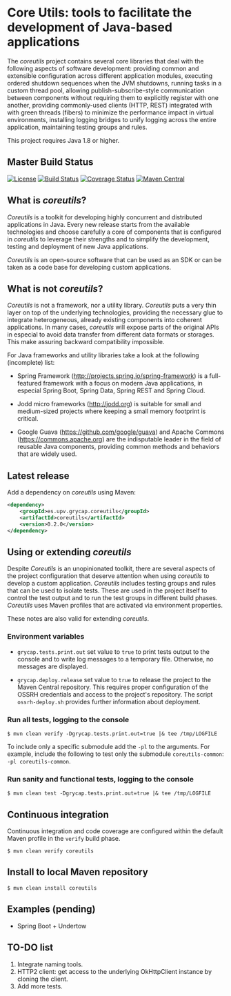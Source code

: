 # Core Utils: tools to facilitate the development of Java-based applications

The _coreutils_ project contains several core libraries that deal with the following aspects of software development: providing common and extensible configuration across different application modules, executing ordered shutdown sequences when the JVM shutdowns, running tasks in a custom thread pool, allowing publish-subscribe-style communication between components without requiring them to explicitly register with one another, providing commonly-used clients (HTTP, REST) integrated with with green threads (fibers) to minimize the performance impact in virtual environments, installing logging bridges to unify logging across the entire application, maintaining testing groups and rules.

This project requires Java 1.8 or higher.

## Master Build Status

[![License](https://img.shields.io/badge/license-Apache%202.0-blue.svg)](https://github.com/grycap/coreutils/blob/master/LICENSE)
[![Build Status](https://api.travis-ci.org/grycap/coreutils.svg)](https://travis-ci.org/grycap/coreutils/builds)
[![Coverage Status](https://coveralls.io/repos/grycap/coreutils/badge.svg?branch=master&service=github)](https://coveralls.io/github/grycap/coreutils?branch=master)
[![Maven Central](https://maven-badges.herokuapp.com/maven-central/es.upv.grycap.coreutils/coreutils/badge.svg)](https://maven-badges.herokuapp.com/maven-central/es.upv.grycap.coreutils/coreutils)

## What is _coreutils_?

_Coreutils_ is a toolkit for developing highly concurrent and distributed applications in Java. Every new release starts from the available technologies and choose carefully a core of components that is configured in _coreutils_ to leverage their strengths and to simplify the development, testing and deployment of new Java applications.

_Coreutils_ is an open-source software that can be used as an SDK or can be taken as a code base for developing custom applications.

## What is not _coreutils_?

_Coreutils_ is not a framework, nor a utility library. _Coreutils_ puts a very thin layer on top of the underlying technologies, providing the necessary glue to integrate heterogeneous, already existing components into coherent applications. In many cases, _coreutils_ will expose parts of the original APIs in especial to avoid data transfer from different data formats or storages. This make assuring backward compatibility impossible.

For Java frameworks and utility libraries take a look at the following (incomplete) list:

* Spring Framework (http://projects.spring.io/spring-framework) is a full-featured framework with a focus on modern Java applications, in especial Spring Boot, Spring Data, Spring REST and Spring Cloud.

* Jodd micro frameworks (http://jodd.org) is suitable for small and medium-sized projects where keeping a small memory footprint is critical.

* Google Guava (https://github.com/google/guava) and Apache Commons (https://commons.apache.org) are the indisputable leader in the field of reusable Java components, providing common methods and behaviors that are widely used.

## Latest release

Add a dependency on _coreutils_ using Maven:

```xml
<dependency>
    <groupId>es.upv.grycap.coreutils</groupId>
    <artifactId>coreutils</artifactId>
    <version>0.2.0</version>
</dependency>
```

## Using or extending _coreutils_

Despite _Coreutils_ is an unopinionated toolkit, there are several aspects of the project configuration that deserve attention when using _coreutils_ to develop a custom application. _Coreutils_ includes testing groups and rules that can be used to isolate tests. These are used in the project itself to control the test output and to run the test groups in different build phases. _Coreutils_ uses Maven profiles that are activated via environment properties.

These notes are also valid for extending _coreutils_. 

### Environment variables

* ``grycap.tests.print.out`` set value to ``true`` to print tests output to the console and to write log messages to a temporary file. Otherwise, no messages are displayed.

* ``grycap.deploy.release`` set value to ``true`` to release the project to the Maven Central repository. This requires proper configuration of the OSSRH credentials and access to the project's repository. The script ``ossrh-deploy.sh`` provides further information about deployment.

### Run all tests, logging to the console

``$ mvn clean verify -Dgrycap.tests.print.out=true |& tee /tmp/LOGFILE``

To include only a specific submodule add the ``-pl`` to the arguments. For example, include the following to test only the submodule ``coreutils-common``: ``-pl coreutils-common``.

### Run sanity and functional tests, logging to the console

``$ mvn clean test -Dgrycap.tests.print.out=true |& tee /tmp/LOGFILE``

## Continuous integration

Continuous integration and code coverage are configured within the default Maven profile in the ``verify`` build phase.

``$ mvn clean verify coreutils``

## Install to local Maven repository

``$ mvn clean install coreutils``

## Examples (pending)

* Spring Boot + Undertow

## TO-DO list

1. Integrate naming tools.
2. HTTP2 client: get access to the underlying OkHttpClient instance by cloning the client.
3. Add more tests.